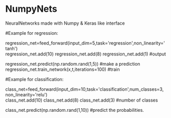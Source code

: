 # NumpyNets
NeuralNetworks made with Numpy &amp; Keras like interface


#Example for regression: 

regression_net=feed_forward(input_dim=5,task='regression',non_linearity='tanh')                  
regression_net.add(10) 
regression_net.add(8)
regression_net.add(1) #output

regression_net.predict(np.random.rand(1,5)) #make a prediction
regression_net.train_network(x,t,iterations=100) #train

#Example for classification:

class_net=feed_forward(input_dim=10,task='classification',num_classes=3,non_linearity='relu')                  
class_net.add(10) 
class_net.add(8)
class_net.add(3) #number of classes

class_net.predict(np.random.rand(1,10)) #predict the probabilities.


